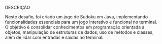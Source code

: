 DESCRIÇÃO

Neste desafio, foi criado um jogo de Sudoku em Java, implementando funcionalidades essenciais para um jogo interativo e funcional no terminal. O objetivo é consolidar conhecimentos em programação orientada a objetos, manipulação de estruturas de dados, uso de métodos e classes, além de lidar com entradas e saídas no terminal.
